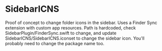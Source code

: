 # SidebarICNS
Proof of concept to change folder icons in the sidebar.
Uses a Finder Sync extension with custom app resources. Path is
hardcoded, check SidebarPlugin/FinderSync.swift to change, and update
SidebarICNS/SidebarICNS.iconset to change the sidebar icon. You'll
probably need to change the package name too.
